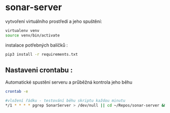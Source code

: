 # sonar-server

vytvoření virtuálního prostředí a jeho spuštění:

```bash
virtualenv venv
source venv/bin/activate
```

instalace potřebných balíčků :

```bash
pip3 install -r requirements.txt
```

## Nastaveni crontabu :

Automatické spustění serveru a průběžná kontrola jeho běhu

```bash
crontab -e

#vložení řádku - testování běhu skriptu každou minutu
*/1 * * * * pgrep SonarServer > /dev/null || cd ~/Repos/sonar-server && source venv/bin/activate && python3 app.py
```
